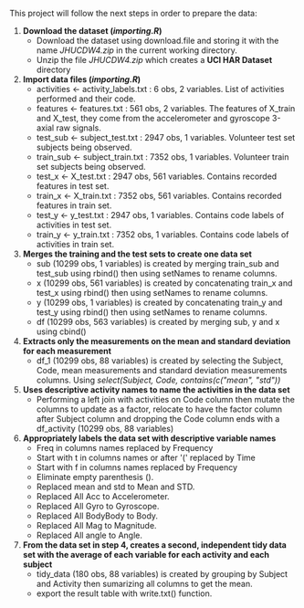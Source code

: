 This project will follow the next steps in order to prepare the data:
1. **Download the dataset (*importing.R*)**
   * Download the dataset using download.file and storing it with the name *JHUCDW4.zip* in the current working directory.
   * Unzip the file *JHUCDW4.zip* which creates a **UCI HAR Dataset** directory
2. **Import data files (*importing.R*)**
   * activities <- activity_labels.txt : 6 obs, 2 variables.   List of activities performed and their code.
   * features <- features.txt : 561 obs, 2 variables.   The features of X_train and X_test, they come from the accelerometer and gyroscope 3-axial raw signals.
   * test_sub <- subject_test.txt : 2947 obs, 1 variables.   Volunteer test set subjects being observed.
   * train_sub <- subject_train.txt : 7352 obs, 1 variables.   Volunteer train set subjects being observed.
   * test_x <- X_test.txt : 2947 obs, 561 variables.   Contains recorded features in test set.
   * train_x <- X_train.txt : 7352 obs, 561 variables.   Contains recorded features in train set.
   * test_y <- y_test.txt : 2947 obs, 1 variables.   Contains code labels of activities in test set.
   * train_y <- y_train.txt : 7352 obs, 1 variables.   Contains code labels of activities in train set.
3. **Merges the training and the test sets to create one data set**
   * sub (10299 obs, 1 variables) is created by merging train_sub and test_sub using rbind() then using setNames to rename columns. 
   * x (10299 obs, 561 variables) is created by concatenating train_x and test_x using rbind() then using setNames to rename columns. 
   * y (10299 obs, 1 variables) is created by concatenating train_y and test_y using rbind() then using setNames to rename columns. 
   * df (10299 obs, 563 variables) is created by merging sub, y and x using cbind()
4. **Extracts only the measurements on the mean and standard deviation for each measurement**
   * df_1 (10299 obs, 88 variables) is created by selecting the Subject, Code, mean measurements and standard deviation measurements columns. Using *select(Subject, Code, contains(c("mean", "std"))*
5. **Uses descriptive activity names to name the activities in the data set**
   * Performing a left join with activities on Code column then mutate the columns to update as a factor, relocate to have the factor column after Subject column and dropping the Code column ends with a df_activity (10299 obs, 88 variables)
6. **Appropriately labels the data set with descriptive variable names**
   * Freq in columns names replaced by Frequency
   * Start with t in columns names or after '(' replaced by Time
   * Start with f in columns names replaced by Frequency
   * Eliminate empty parenthesis ().
   * Replaced mean and std to Mean and STD.
   * Replaced All Acc to Accelerometer.
   * Replaced All Gyro to Gyroscope.
   * Replaced All BodyBody to Body.
   * Replaced All Mag to Magnitude.
   * Replaced All angle to Angle.
7. **From the data set in step 4, creates a second, independent tidy data set with the average of each variable for each activity and each subject**
   * tidy_data (180 obs, 88 variables) is created by grouping by Subject and Activity then sumarizing all columns to get the mean.
   * export the result table with write.txt() function.
